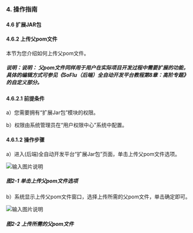 ### 4. 操作指南

#### 4.6 扩展JAR包

#### 4.6.2 上传父pom文件

本节为您介绍如何上传父pom文件。

##### 说明：说明： 父pom文件同样用于用户在实际项目开发过程中需要扩展的功能，具体的编辑方式可参见《SoFlu（后端）全自动开发平台教程第8章：高阶专题》的自定义部分。

#### 4.6.2.1 前提条件

a）您需要拥有“扩展Jar包”模块的权限。

b）权限由系统管理员在“用户权限中心”系统中配置。

#### 4.6.1.2 操作步骤

a）进入(后端)全自动开发平台“扩展Jar包”页面，单击上传父pom文件选项。

![输入图片说明](../../../../images/SoFlu%EF%BC%88%E5%90%8E%E7%AB%AF%EF%BC%89%E5%BC%80%E5%8F%91%E5%B9%B3%E5%8F%B0/1.%20%E6%9C%80%E6%96%B0%E7%89%88%E6%9C%AC%20-%20%E6%9B%B4%E6%96%B0%E6%97%A5%E6%9C%9F%20-%202022.10.08/4.%20%E6%93%8D%E4%BD%9C%E6%8C%87%E5%8D%97/6.%20%E6%89%A9%E5%B1%95JAR%E5%8C%85/2-1.png)

##### 图2-1 单击上传父pom文件选项

b）系统显示上传父pom文件窗口，选择上传所需的父pom文件，单击确定即可。

![输入图片说明](../../../../images/SoFlu%EF%BC%88%E5%90%8E%E7%AB%AF%EF%BC%89%E5%BC%80%E5%8F%91%E5%B9%B3%E5%8F%B0/1.%20%E6%9C%80%E6%96%B0%E7%89%88%E6%9C%AC%20-%20%E6%9B%B4%E6%96%B0%E6%97%A5%E6%9C%9F%20-%202022.10.08/4.%20%E6%93%8D%E4%BD%9C%E6%8C%87%E5%8D%97/6.%20%E6%89%A9%E5%B1%95JAR%E5%8C%85/2-2.png)

##### 图2-2 上传所需的父pom文件
